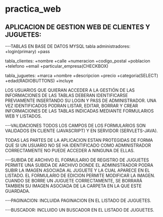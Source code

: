 # practica_web

APLICACION DE GESTION WEB DE CLIENTES Y JUGUETES:
-------------------------------------------------

---TABLAS EN BASE DE DATOS MYSQL
tabla administradores:
+login(primary) +pass

tabla_clientes:
+nombre +calle +numeracion +codigo_postal +poblacion +telefono +email
+particular_empresa(CHECKBOX)

tabla_juguetes:
+marca +nombre +descripcion +precio +categoria(SELECT) +edad(RADIOBUTTONS) +incluye


LOS USUARIOS QUE QUIERAN ACCEDER A LA GESTIÓN DE LAS INFORMACIONES DE LAS TABLAS DEBERAN IDENTIFICARSE PREVIAMENTE INSERTANDO SU LOGIN Y PASS DE ADMINISTRADOR. UNA VEZ IDENTIFICADOS PODRAN LISTAR, EDITAR, BORRAR Y CREAR INFORMACIONES DE LAS TABLAS INDICADAS MEDIANTE FORMULARIOS WEB Y LISTADOS.

---VALIDACIONES
TODOS LOS CAMPOS DE LOS FORMULARIOS SON VALIDADOS EN CLIENTE (JAVASCRIPT) Y EN SERVIDOR (SERVLETS-JAVA).

TODAS LAS PARTES DE LA APLICACION ESTAN PROTEGIDAS DE FORMA QUE SI UN USUARIO NO SE HA IDENTIFICADO COMO ADMINISTRADOR CORRECTAMENTE NO PUEDE ACCEDER A NINGUNA DE ELLAS.

---SUBIDA DE ARCHIVO
EL FORMULARIO DE REGISTRO DE JUGUETES PERMITE UNA SUBIDA DE ARCHIVO DONDE EL ADMINISTRADOR PODRA SUBIR LA IMAGEN ASOCIADA AL JUGUETE Y LA CUAL APARECE EN EL LISTADO.
EL FORMULARIO DE EDICION PERMITE MODIFICAR LA IMAGEN.
CUANDO SE BORRE UN JUGUETE CORRECTAMENTE, SE BORRARÁ TAMBIEN SU IMAGEN ASOCIADA DE LA CARPETA EN LA QUE ESTE GUARDADA.

---PAGINACION:
INCLUIDA PAGINACION EN EL LISTADO DE JUGUETES.

---BUSCADOR:
INCLUIDO UN BUSCADOR EN EL LISTADO DE JUGUETES.
